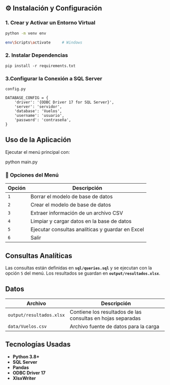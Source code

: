 ## ⚙️ **Instalación y Configuración**

### 1. **Crear y Activar un Entorno Virtual**

```bash
python -m venv env

env\Scripts\activate     # Windows
```

### 2. **Instalar Dependencias**

<pre class="!overflow-visible" data-start="2708" data-end="2751"><div class="overflow-y-auto p-4" dir="ltr"><code class="!whitespace-pre language-bash"><span>pip install -r requirements.txt
</span></code></div></div></pre>

### 3.**Configurar la Conexión a SQL Server**

`config.py`

<pre class="!overflow-visible" data-start="2863" data-end="3069"><div class="overflow-y-auto p-4" dir="ltr"><code class="!whitespace-pre language-python"><span>DATABASE_CONFIG = {
    'driver': '{ODBC Driver 17 for SQL Server}',
    'server': 'servidor',
    'database': 'Vuelos',
    'username': 'usuario',
    'password': 'contraseña',
}
</span></code></div></div></pre>

## **Uso de la Aplicación**

Ejecutar el menú principal con:

python main.py
</span></code></div></div></pre>

### 📌 **Opciones del Menú**


| Opción | Descripción                                      |
| ------- | ------------------------------------------------- |
| `1`     | Borrar el modelo de base de datos                 |
| `2`     | Crear el modelo de base de datos                  |
| `3`     | Extraer información de un archivo CSV            |
| `4`     | Limpiar y cargar datos en la base de datos        |
| `5`     | Ejecutar consultas analíticas y guardar en Excel |
| `6`     | Salir                                             |

## **Consultas Analíticas**

Las consultas están definidas en **`sql/queries.sql`** y se ejecutan con la opción `5` del menú.
Los resultados se guardan en **`output/resultados.xlsx`**.

## **Datos**


| **Archivo**              | **Descripción**                                            |
| ------------------------ | ----------------------------------------------------------- |
| `output/resultados.xlsx` | Contiene los resultados de las consultas en hojas separadas |
| `data/Vuelos.csv`        | Archivo fuente de datos para la carga                       |

## **Tecnologías Usadas**

* **Python 3.8+**
* **SQL Server**
* **Pandas**
* **ODBC Driver 17**
* **XlsxWriter**
